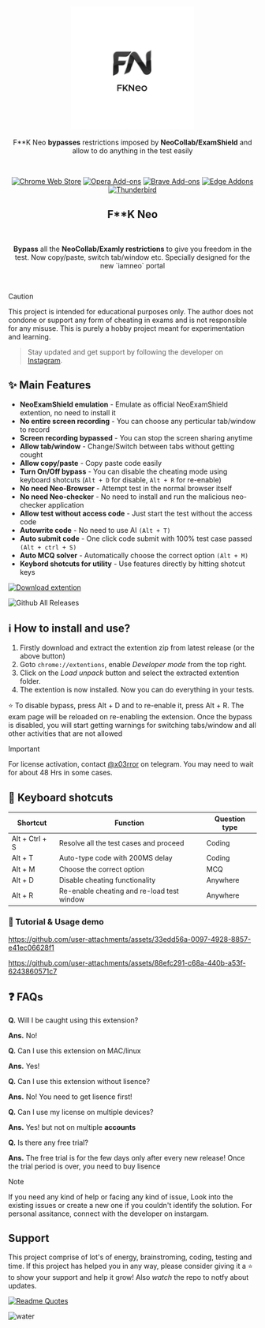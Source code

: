 
<p align="center"><a href="https://darkreader.org" target="_blank" rel="noreferrer noopener"><img width="250" alt="F**k Neocollab extention" src="/FkNeo.jpeg"></a></p>
<p align="center">F**K Neo <strong>bypasses</strong> restrictions imposed by <strong>NeoCollab/ExamShield</strong> and allow to do anything in the test easily</p>
<br/>
<p align="center"><a rel="noreferrer noopener" href="https://chromewebstore.google.com/detail/neoexamshield/deojfdehldjjfmcjcfaojgaibalafifc"><img alt="Chrome Web Store" src="https://img.shields.io/badge/Chrome-141e24.svg?&style=for-the-badge&logo=google-chrome&logoColor=white"></a>
<a rel="noreferrer noopener" href="https://addons.mozilla.org/firefox/addon/darkreader/"><img alt="Opera Add-ons" src="https://img.shields.io/badge/Opera-141e24.svg?&style=for-the-badge&logo=opera&logoColor=white"></a>
<a rel="noreferrer noopener" href="https://darkreader.org/safari/"><img alt="Brave Add-ons" src="https://img.shields.io/badge/Brave-141e24.svg?&style=for-the-badge&logo=brave&logoColor=white"></a>
<a rel="noreferrer noopener" href="https://microsoftedge.microsoft.com/addons/detail/dark-reader/ifoakfbpdcdoeenechcleahebpibofpc/"><img alt="Edge Addons" src="https://img.shields.io/badge/Edge-141e24.svg?&style=for-the-badge&logo=microsoft-edge&logoColor=white"></a>
<a el="noreferrer noopener" href="https://addons.thunderbird.net/thunderbird/addon/darkreader"><img alt="Thunderbird" src="https://img.shields.io/badge/Thunderbird-141e24.svg?&style=for-the-badge&logo=thunderbird&logoColor=white"></a>

<h2 align="center">F**K Neo</h2>
<br/>
<p align="center"><strong>Bypass</strong> all the <strong>NeoCollab/Examly restrictions</strong> to give you freedom in the test. Now copy/paste, switch tab/window etc. Specially designed for the new `iamneo` portal</p>
<br/>    



> [!CAUTION]
> This project is intended for educational purposes only. The author does not condone or support any form of cheating in exams and is not responsible for any misuse. This is purely a hobby project meant for experimentation and learning.

> Stay updated and get support by following the developer on [Instagram](https://instagram.com/infrared.x).



## ✨ Main Features

- **NeoExamShield emulation** - Emulate as official NeoExamShield extention, no need to install it
- **No entire screen recording** - You can choose any perticular tab/window to record
- **Screen recording bypassed** - You can stop the screen sharing anytime
- **Allow tab/window** - Change/Switch between tabs without getting cought
- **Allow copy/paste** - Copy paste code easily
- **Turn On/Off bypass** - You can disable the cheating mode using keyboard shotcuts (`Alt + D` for disable, `Alt + R` for re-enable)
- **No need Neo-Browser** - Attempt test in the normal browser itself
- **No need Neo-checker** - No need to install and run the malicious neo-checker application
- **Allow test without access code** - Just start the test without the access code
- **Autowrite code** - No need to use AI `(Alt + T)`
- **Auto submit code** - One click code submit with 100% test case passed `(Alt + ctrl + S)`
- **Auto MCQ solver** - Automatically choose the correct option `(Alt + M)`
- **Keybord shotcuts for utility** - Use features directly by hitting shotcut keys

<a href="https://github.com/ErrorxCode/FkNeo/releases/download/2.5/FkNeo-v2.5.zip"><img alt="Download extention" height=40 src="https://dabuttonfactory.com/button.png?t=Download extention&f=Open+Sans-Bold&ts=25&tc=fff&hp=45&vp=20&c=11&bgt=unicolored&bgc=15d798"></a>

![Github All Releases](https://img.shields.io/github/downloads/ErrorxCode/FkNeo/total?label=Downloads&logo=download)

## ℹ️ How to install and use?
1. Firstly download and extract the extention zip from latest release (or the above button)
2. Goto `chrome://extentions`, enable *Developer mode* from the top right.
3. Click on the *Load unpack* button and select the extracted extention folder.
4. The extention is now installed. Now you can do everything in your tests.

⭐ To disable bypass, press Alt + D and to re-enable it, press Alt + R. The exam page will be reloaded on re-enabling the extension.
Once the bypass is disabled, you will start getting warnings for switching tabs/window and all other activities that are not allowed


> [!IMPORTANT]
> For license activation, contact [@x03rror](https://t.me/x03rror?text=Hey,%20I%20want%20to%20purchase%20license%20key) on telegram. You may need to wait for about 48 Hrs in some cases.

## 🎹 Keyboard shotcuts
| Shortcut       | Function                                   | Question type |
|----------------|--------------------------------------------|---------------|
| Alt + Ctrl + S | Resolve all the test cases and proceed     | Coding        |
| Alt + T        | Auto-type code with 200MS delay            | Coding        |
| Alt + M        | Choose the correct option                  | MCQ           |
| Alt + D        | Disable cheating functionality             | Anywhere      |
| Alt + R        | Re-enable cheating and re-load test window | Anywhere      |

### 👀 Tutorial & Usage demo
https://github.com/user-attachments/assets/33edd56a-0097-4928-8857-e41ec06628f1

https://github.com/user-attachments/assets/88efc291-c68a-440b-a53f-6243860571c7




## ❓ FAQs
**Q.** Will I be caught using this extension?

**Ans.** No!

**Q.** Can I use this extension on MAC/linux

**Ans.** Yes!

**Q.** Can I use this extension without lisence?

**Ans.** No! You need to get lisence first!

**Q.** Can I use my license on multiple devices?

**Ans.** Yes! but not on multiple **accounts**

**Q.** Is there any free trial?

**Ans.** The free trial is for the few days only after every new release! Once the trial period is over, you need to buy lisence




>[!NOTE]
>If you need any kind of help or facing any kind of issue, Look into the existing issues or create a new one if you couldn't identify the solution. For personal assitance, connect with the developer on instargam.



## Support
This project comprise of lot's of energy, brainstroming, coding, testing and time. If this project has helped you in any way, please consider giving it a ⭐ to show your support and help it grow! Also *watch* the repo to notfy about updates.

[![Readme Quotes](https://quotes-github-readme.vercel.app/api?type=horizontal&theme=dracula)](https://github.com/piyushsuthar/github-readme-quotes)


![water](https://raw.githubusercontent.com/mayhemantt/mayhemantt/Update/svg/Bottom.svg)
